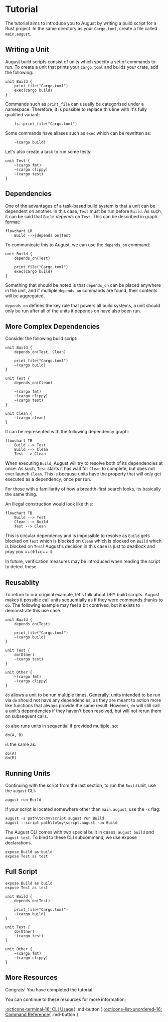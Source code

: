# Tutorial

The tutorial aims to introduce you to August by writing a build script for a Rust project.
In the same directory as your `Cargo.toml`, create a file called `main.august`.

## Writing a Unit

August build scripts consist of units which specify a set of commands to run.
To create a unit that prints your `Cargo.toml` and builds your crate, add the following:
```august
unit Build {
    print_file("Cargo.toml")
    exec(cargo build)
}
```
Commands such as `print_file` can usually be categorised under a namespace.
Therefore, it is possible to replace this line with it's fully qualified variant:
```august
    fs::print_file("Cargo.toml")
```
Some commands have aliases such as `exec` which can be rewritten as:
```august
    ~(cargo build)
```

Let's also create a task to run some tests:
```august
unit Test {
    ~(cargo fmt)
    ~(cargo clippy)
    ~(cargo test) 
}
```

## Dependencies

One of the advantages of a task-based build system is that a unit can be dependent on another.
In this case, `Test` must be run before `Build`.
As such, it can be said that `Build` *depends* on `Test`.
This can be described in graph format:
```mermaid
flowchart LR
    Build -->|depends on|Test
```
To communicate this to August, we can use the `depends_on` command:
```august hl_lines="2"
unit Build {
    depends_on(Test)

    print_file("Cargo.toml")
    exec(cargo build)
}
```
Something that should be noted is that `depends_on` can be placed anywhere in the unit,
and if multiple `depends_on` commands are found, their contents will be aggregated.

`depends_on` defines the key rule that powers all build systems,
a unit should only be run after all of the units it depends on have also been run.

## More Complex Dependencies

Consider the following build script:
```august hl_lines="16-18"
unit Build {
    depends_on(Test, Clean)

    print_file("Cargo.toml")
    ~(cargo build)
}

unit Test {
    depends_on(Clean)    

    ~(cargo fmt)
    ~(cargo clippy)
    ~(cargo test) 
}

unit Clean {
    ~(cargo clean)
}
```
It can be represented with the following dependency graph:
```mermaid
flowchart TB
    Build --> Test
    Build --> Clean
    Test --> Clean
```
When executing `Build`, August will try to resolve both of its dependencies at once.
As such, `Test` starts it has wait for `Clean` to complete, but does not ever launch `Clean`.
This is because units have the property that will only get executed as a dependency, once per run.

For those with a familiarity of how a breadth-first search looks, its basically the same thing.

An illegal construction would look like this:
```mermaid
flowchart TB
    Build --> Test
    Clean --> Build
    Test --> Clean
```
This is circular dependency and is impossible to resolve as `Build` gets blocked on `Test`
which is blocked on `Clean` which is blocked on `Build` which is blocked on `Test`!
August's decision in this case is just to deadlock and pray you ++ctrl+c++ it.

In future, verification measures may be introduced when reading the script to detect these.

## Reusablity

To return to our original example, let's talk about DRY build scripts.
August makes it possible call units sequentially as if they were commands thanks to `do`.
The following example may feel a bit contrived, but it exists to demonstrate this use case.
```august hl_lines="9 13-16"
unit Build {
    depends_on(Test)

    print_file("Cargo.toml")
    ~(cargo build)
}

unit Test {
    do(Other)
    ~(cargo test) 
}

unit Other {
    ~(cargo fmt)
    ~(cargo clippy)
}
```

`do` allows a unit to be run multiple times.
Generally, units intended to be run via `do` should not have any dependencies,
as they are meant to action more like functions that always provide the same result.
However, `do` will still call a unit's dependencies if they haven't been resolved,
but will not rerun them on subsequent calls.

`do` also runs units in sequential if provided multiple, so:
```august
do(A, B)
```
is the same as:
```august
do(A)
do(B)
```

## Running Units

Continuing with the script from the last section, to run the `Build` unit, use the `august` CLI:
```
august run Build
```
If your script is located somewhere other than `main.august`, use the `-s` flag:
```
august -s path\to\my\script.august run Build
august --script path\to\my\script.august run Build
```

The August CLI comes with two special built in cases, `august build` and `august test`.
To bind to these CLI subcommand, we use expose declarations.
```august
expose Build as build
expose Test as test
```

## Full Script

```august
expose Build as build
expose Test as test

unit Build {
    depends_on(Test)

    print_file("Cargo.toml")
    ~(cargo build)
}

unit Test {
    do(Other)
    ~(cargo test) 
}

unit Other {
    ~(cargo fmt)
    ~(cargo clippy)
}
```

## More Resources

Congrats! You have completed the tutorial.

You can continue to these resources for more information:

[:octicons-terminal-16: CLI Usage](cli.md){ .md-button } [:octicons-list-unordered-16: Command Reference](commands.md){ .md-button }
